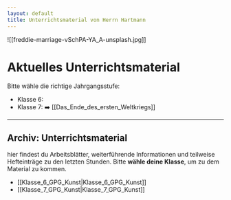 ```yaml
---
layout: default
title: Unterrichtsmaterial von Herrn Hartmann
---
```

![[freddie-marriage-vSchPA-YA_A-unsplash.jpg]]

# Aktuelles Unterrichtsmaterial

Bitte wähle die richtige Jahrgangsstufe:

- Klasse 6: 
- Klasse 7: ➡️ [[Das_Ende_des_ersten_Weltkriegs]]
 
---
## Archiv: Unterrichtsmaterial

hier findest du Arbeitsblätter, weiterführende Informationen und teilweise Hefteinträge zu den letzten Stunden. Bitte **wähle deine Klasse**, um zu dem Material zu kommen.

- [[Klasse_6_GPG_Kunst|Klasse_6_GPG_Kunst]]
- [[Klasse_7_GPG_Kunst|Klasse_7_GPG_Kunst]]


 